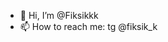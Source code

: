 - 👋 Hi, I’m @Fiksikkk
- 📫 How to reach me: tg @fiksik_k

<!---
Fiksikkk/Fiksikkk is a ✨ special ✨ repository because its `README.md` (this file) appears on your GitHub profile.
You can click the Preview link to take a look at your changes.
--->

